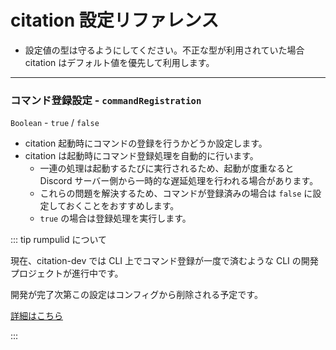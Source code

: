 # citation 設定リファレンス

- 設定値の型は守るようにしてください。不正な型が利用されていた場合 citation はデフォルト値を優先して利用します。

---

### コマンド登録設定 - `commandRegistration`

`Boolean` - `true` / `false`

- citation 起動時にコマンドの登録を行うかどうか設定します。
- citation は起動時にコマンド登録処理を自動的に行います。
  - 一連の処理は起動するたびに実行されるため、起動が度重なると Discord サーバー側から一時的な遅延処理を行われる場合があります。
  - これらの問題を解決するため、コマンドが登録済みの場合は `false` に設定しておくことをおすすめします。
  - `true` の場合は登録処理を実行します。

::: tip rumpulid について

現在、citation-dev では CLI 上でコマンド登録が一度で済むような CLI の開発プロジェクトが進行中です。

開発が完了次第この設定はコンフィグから削除される予定です。

[詳細はこちら](../../rumpulid/README.md)

:::
